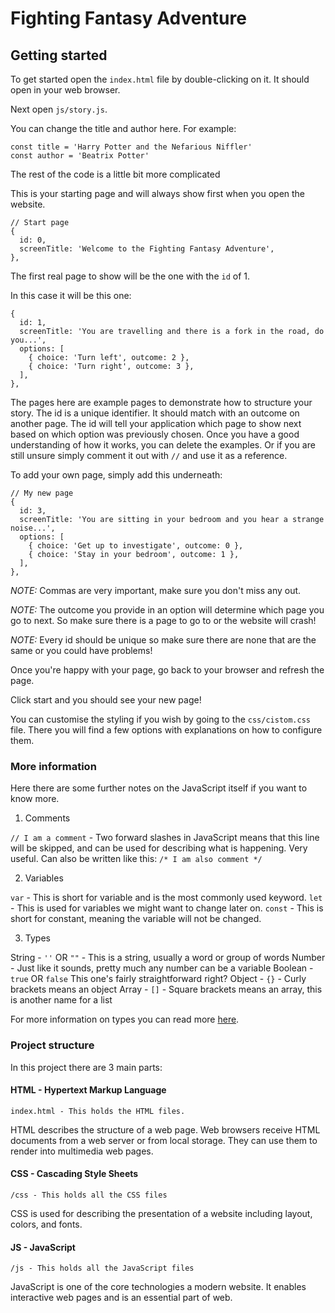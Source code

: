# Fighting Fantasy Adventure

## Getting started
To get started open the `index.html` file by double-clicking on it.
It should open in your web browser.

Next open `js/story.js`.

You can change the title and author here. For example:

```
const title = 'Harry Potter and the Nefarious Niffler'
const author = 'Beatrix Potter'
```

The rest of the code is a little bit more complicated

This is your starting page and will always show first when you open the website.

```
// Start page
{
  id: 0,
  screenTitle: 'Welcome to the Fighting Fantasy Adventure',
},
```

The first real page to show will be the one with the `id` of 1.

In this case it will be this one:

```
{
  id: 1,
  screenTitle: 'You are travelling and there is a fork in the road, do you...',
  options: [
    { choice: 'Turn left', outcome: 2 },
    { choice: 'Turn right', outcome: 3 },
  ],
},
```

The pages here are example pages to demonstrate how to structure your story.
The id is a unique identifier.
It should match with an outcome on another page.
The id will tell your application which page to show next based on which option was previously chosen.
Once you have a good understanding of how it works, you can delete the examples.
Or if you are still unsure simply comment it out with `//` and use it as a reference.

To add your own page, simply add this underneath:

```
// My new page
{
  id: 3,
  screenTitle: 'You are sitting in your bedroom and you hear a strange noise...',
  options: [
    { choice: 'Get up to investigate', outcome: 0 },
    { choice: 'Stay in your bedroom', outcome: 1 },
  ],
},
```

*NOTE:*
Commas are very important, make sure you don't miss any out.

*NOTE:*
The outcome you provide in an option will determine which page you go to next.
So make sure there is a page to go to or the website will crash!

*NOTE:*
Every id should be unique so make sure there are none that are the same or you could have problems!

Once you're happy with your page, go back to your browser and refresh the page.

Click start and you should see your new page!

You can customise the styling if you wish by going to the `css/cistom.css` file.
There you will find a few options with explanations on how to configure them.

### More information

Here there are some further notes on the JavaScript itself if you want to know more.

1. Comments

`// I am a comment` - Two forward slashes in JavaScript means that this line will be skipped,
and can be used for describing what is happening. Very useful.
Can also be written like this:
`/* I am also comment */`

2. Variables

`var` - This is short for variable and is the most commonly used keyword.
`let` - This is used for variables we might want to change later on.
`const` - This is short for constant, meaning the variable will not be changed.

3. Types

String - `''` OR `""` - This is a string, usually a word or group of words
Number - Just like it sounds, pretty much any number can be a variable
Boolean - `true` OR `false` This one's fairly straightforward right?
Object - `{}` - Curly brackets means an object
Array - `[]` - Square brackets means an array, this is another name for a list

For more information on types you can read more [here](https://www.w3schools.com/js/js_datatypes.asp).

### Project structure
In this project there are 3 main parts:

#### HTML - Hypertext Markup Language
```
index.html - This holds the HTML files.
```
HTML describes the structure of a web page.
Web browsers receive HTML documents from a web server or from local storage.
They can use them to render into multimedia web pages.
#### CSS - Cascading Style Sheets
```
/css - This holds all the CSS files
```
CSS is used for describing the presentation of a website including layout, colors, and fonts.

#### JS - JavaScript
```
/js - This holds all the JavaScript files
```
JavaScript is one of the core technologies a modern website.
It enables interactive web pages and is an essential part of web.
